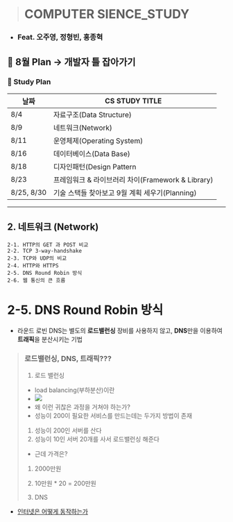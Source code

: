 > # COMPUTER SIENCE_STUDY
- ### Feat. 오주영, 정형빈, 홍종혁

## 🚩 8월 Plan -> 개발자 틀 잡아가기
### 🚩 Study Plan

|날짜|CS STUDY TITLE|
|---|---|
|8/4|자료구조(Data Structure)|
|8/9|네트워크(Network)|
|8/11|운영체제(Operating System)|
|8/16|데이터베이스(Data Base)|
|8/18|디자인패턴(Design Pattern|
|8/23|프레임워크 & 라이브러리 차이(Framework & Library)|
|8/25, 8/30| 기술 스택들 찾아보고 9월 계획 세우기(Planning)|

---

## 2. 네트워크 (Network)

	2-1. HTTP의 GET 과 POST 비교
	2-2. TCP 3-way-handshake
	2-3. TCP와 UDP의 비교
	2-4. HTTP와 HTTPS
	2-5. DNS Round Robin 방식
	2-6. 웹 통신의 큰 흐름

# 2-5. DNS Round Robin 방식

- 라운드 로빈 DNS는 별도의 **로드밸런싱** 장비를 사용하지 않고, **DNS**만을 이용하여 **트래픽**을 분산시키는 기법

> ### 로드밸런싱, DNS, 트래픽???
> 1. 로드 밸런싱
> 	- load balancing(부하분산)이란 
> 	- <img src="https://user-images.githubusercontent.com/50273712/140634974-ff0038af-e9b6-48ef-a565-1d454f32377c.png">
>   - 왜 이런 귀찮은 과정을 거쳐야 하는가?
>   - 성능이 200이 필요한 서비스를 만드는데는 두가지 방법이 존재
>   1. 성능이 200인 서버를 산다
>   2. 성능이 10인 서버 20개를 사서 로드밸런싱 해준다
>   - 근데 가격은?
>   1. 2000만원
>   2. 10만원 * 20 = 200만원
>
> 2. DNS
   - [인터넷은 어떻게 동작하는가](https://velog.io/@dreamjh/%EC%9D%B8%ED%84%B0%EB%84%B7%EC%9D%80-%EC%96%B4%EB%96%BB%EA%B2%8C-%EB%8F%99%EC%9E%91%ED%95%98%EB%8A%94%EA%B0%80)
